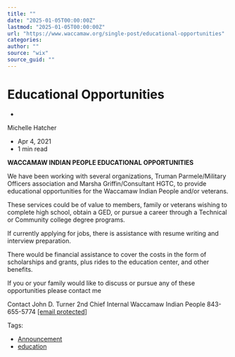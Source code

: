 ```yaml
---
title: ""
date: "2025-01-05T00:00:00Z"
lastmod: "2025-01-05T00:00:00Z"
url: "https://www.waccamaw.org/single-post/educational-opportunities"
categories:
author: ""
source: "wix"
source_guid: ""
---
```


# Educational Opportunities

-

Michelle Hatcher
- Apr 4, 2021
- 1 min read

**WACCAMAW INDIAN PEOPLE EDUCATIONAL OPPORTUNITIES**

We have been working with several organizations, Truman Parmele/Military Officers association and Marsha Griffin/Consultant HGTC, to provide educational opportunities for the Waccamaw Indian People and/or veterans.

These services could be of value to members, family or veterans wishing to complete high school, obtain a GED,  or pursue a career through a Technical or Community college degree programs.

If currently applying for jobs, there is assistance with resume writing and interview preparation.

There would be financial assistance to cover the costs in the form of scholarships and grants, plus rides to the education center, and other benefits.

If you or your family would like to discuss or pursue any of these opportunities please contact me

Contact     John D. Turner
                  2nd Chief Internal
                  Waccamaw Indian People
                  843-655-5774
 [[email protected]](/cdn-cgi/l/email-protection#deb4aaabacb0bbace8e89ebfaab3bdf0b0bbaa)

Tags:

- [Announcement](https://www.waccamaw.org/updates/tags/announcement)
- [education](https://www.waccamaw.org/updates/tags/education)


